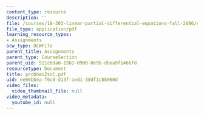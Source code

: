 ```yaml
---
content_type: resource
description: ''
file: /courses/18-303-linear-partial-differential-equations-fall-2006/ee66bbeaf6c8d13faed138df1c88060d_probhei2sol.pdf
file_type: application/pdf
learning_resource_types:
- Assignments
ocw_type: OCWFile
parent_title: Assignments
parent_type: CourseSection
parent_uid: 521c6da8-15b1-0900-0e9b-dbea9f146bfd
resourcetype: Document
title: probhei2sol.pdf
uid: ee66bbea-f6c8-d13f-aed1-38df1c88060d
video_files:
  video_thumbnail_file: null
video_metadata:
  youtube_id: null
---
```

